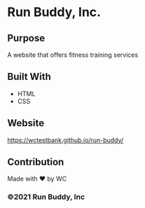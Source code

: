 # Run Buddy, Inc.

## Purpose
A website that offers fitness training services

## Built With
* HTML
* CSS

## Website
https://wctestbank.github.io/run-buddy/

## Contribution
Made with ❤️ by WC

### ©️2021 Run Buddy, Inc

